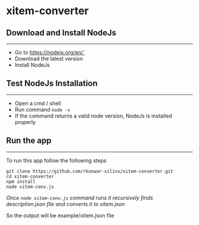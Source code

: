 # xitem-converter

## Download and Install NodeJs
-------------------------------
* Go to https://nodejs.org/en/`
* Download the latest version
* Install NodeJs

## Test NodeJs Installation
----------------------------
* Open a cmd / shell
* Run command `node -v`
* If the command returns a valid node version, NodeJs is installed properly

## Run the app
---------------
To run this app follow the following steps
```
git clone https://github.com/rkunwar-xilinx/xitem-converter.git
cd xitem-converter
npm install
node xitem-conv.js
```

*Once `node xitem-conv.js` command runs it recursively finds description.json file and converts it to xitem.json*

So the output will be example/xitem.json file
